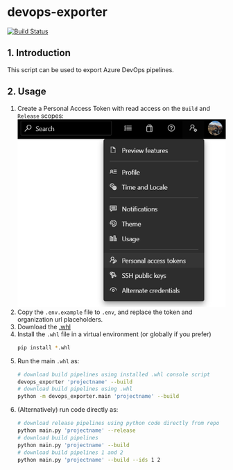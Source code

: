 # devops-exporter

[![Build Status](https://dev.azure.com/Menziess/azure-devops-pipeline-downloader/_apis/build/status/Menziess.azure-devops-pipeline-downloader?branchName=master)](https://dev.azure.com/Menziess/azure-devops-pipeline-downloader/_build/latest?definitionId=16&branchName=master)

## 1. Introduction

This script can be used to export Azure DevOps pipelines.

## 2. Usage

1. Create a Personal Access Token with read access on the `Build` and `Release` scopes:
   ![](res/pat.png)
2. Copy the `.env.example` file to `.env`, and replace the token and organization url placeholders.
3. Download the [.whl](https://dev.azure.com/Menziess/d290f987-6082-4a6e-bffd-29c716197025/_apis/build/builds/239/artifacts?artifactName=devops-exporter.whl&api-version=5.1&%24format=zip)
4. Install the `.whl` file in a virtual environment (or globally if you prefer)
   ```zsh
   pip install *.whl
   ```
5. Run the main `.whl` as:
   ```zsh
   # download build pipelines using installed .whl console script
   devops_exporter 'projectname' --build
   # download build pipelines using .whl
   python -m devops_exporter.main 'projectname' --build
   ```
6. (Alternatively) run code directly as:
   ```zsh
   # download release pipelines using python code directly from repo
   python main.py 'projectname' --release
   # download build pipelines
   python main.py 'projectname' --build
   # download build pipelines 1 and 2
   python main.py 'projectname' --build --ids 1 2
   ```
